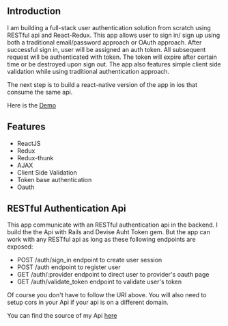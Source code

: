 ## Introduction

I am building a full-stack user authentication solution from scratch using RESTful api and React-Redux. This app allows user to sign in/ sign up using both a traditional email/password approach or OAuth approach. After successful sign in, user will be assigned an auth token. All subsequent request will be authenticated with token. The token will expire after certain time or be destroyed upon sign out. The app also features simple client side validation while using traditional authentication approach.

The next step is to build a react-native version of the app in ios that consume the same api.

Here is the [Demo](https://user-authentication.herokuapp.com/)

## Features

- ReactJS
- Redux
- Redux-thunk
- AJAX
- Client Side Validation
- Token base authentication
- Oauth

## RESTful Authentication Api

This app communicate with an RESTful authentication api in the backend. I build the the Api with Rails and Devise Auht Token gem. But the app can work with any RESTful api as long as these following endpoints are exposed:

- POST     /auth/sign_in         endpoint to create user session
- POST     /auth                 endpoint to register user
- GET      /auth/:provider       endpoint to direct user to provider's oauth page
- GET      /auth/validate_token  endpoint to validate user's token 

Of course you don't have to follow the URI above. You will also need to setup cors in your Api if your api is on a different domain.

You can find the source of my Api [here](https://github.com/ypan887/auth_api)
